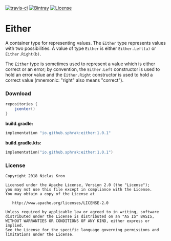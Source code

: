 [![travis-ci](https://travis-ci.org/sphrak/Either.svg?branch=master)](https://travis-ci.org/sphrak/Either)
[![Bintray](https://img.shields.io/bintray/v/sphrak/either/either)](https://bintray.com/sphrak/either/either)
[![License](https://img.shields.io/badge/License-Apache%202.0-blue.svg)](https://github.com/sphrak/Either/blob/master/LICENSE)


# Either
A container type for representing values. The `Either` type represents values with two possibilities. A value of type `Either` is either `Either.Left(a)` or `Either.Right(b)`.

The `Either` type is sometimes used to represent a value which is either correct or an error; by convention, the `Either.Left` constructor is used to hold an error value and the `Either.Right` constructor is used to hold a correct value (mnemonic: "right" also means "correct").

### Download 

```groovy
repositories {
    jcenter()
}
```

**build.gradle:**

```groovy
implementation "io.github.sphrak:either:1.0.1"
```

**build.gradle.kts:**

```kotlin
implementation("io.github.sphrak:either:1.0.1")
```

### License

	Copyright 2018 Niclas Kron

	Licensed under the Apache License, Version 2.0 (the "License");
	you may not use this file except in compliance with the License.
	You may obtain a copy of the License at

	   http://www.apache.org/licenses/LICENSE-2.0

	Unless required by applicable law or agreed to in writing, software
	distributed under the License is distributed on an "AS IS" BASIS,
	WITHOUT WARRANTIES OR CONDITIONS OF ANY KIND, either express or implied.
	See the License for the specific language governing permissions and
	limitations under the License.

